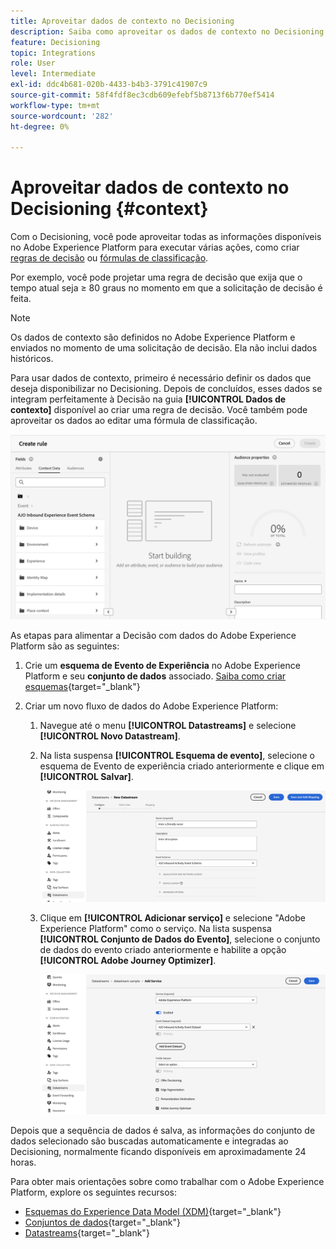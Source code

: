 ```yaml
---
title: Aproveitar dados de contexto no Decisioning
description: Saiba como aproveitar os dados de contexto no Decisioning
feature: Decisioning
topic: Integrations
role: User
level: Intermediate
exl-id: ddc4b681-020b-4433-b4b3-3791c41907c9
source-git-commit: 58f4fdf8ec3cdb609efebf5b8713f6b770ef5414
workflow-type: tm+mt
source-wordcount: '282'
ht-degree: 0%

---
```


# Aproveitar dados de contexto no Decisioning {#context}

Com o Decisioning, você pode aproveitar todas as informações disponíveis no Adobe Experience Platform para executar várias ações, como criar [regras de decisão](rules.md) ou [fórmulas de classificação](ranking/ranking.md).

Por exemplo, você pode projetar uma regra de decisão que exija que o tempo atual seja ≥ 80 graus no momento em que a solicitação de decisão é feita.

>[!NOTE]
>
>Os dados de contexto são definidos no Adobe Experience Platform e enviados no momento de uma solicitação de decisão. Ela não inclui dados históricos.

Para usar dados de contexto, primeiro é necessário definir os dados que deseja disponibilizar no Decisioning. Depois de concluídos, esses dados se integram perfeitamente à Decisão na guia **[!UICONTROL Dados de contexto]** disponível ao criar uma regra de decisão. Você também pode aproveitar os dados ao editar uma fórmula de classificação.

![](assets/decision-rules-context.png)

As etapas para alimentar a Decisão com dados do Adobe Experience Platform são as seguintes:

1. Crie um **esquema de Evento de Experiência** no Adobe Experience Platform e seu **conjunto de dados** associado. [Saiba como criar esquemas](https://experienceleague.adobe.com/pt-br/docs/experience-platform/xdm/ui/resources/schemas){target="_blank"}

1. Criar um novo fluxo de dados do Adobe Experience Platform:

   1. Navegue até o menu **[!UICONTROL Datastreams]** e selecione **[!UICONTROL Novo Datastream]**.

   1. Na lista suspensa **[!UICONTROL Esquema de evento]**, selecione o esquema de Evento de experiência criado anteriormente e clique em **[!UICONTROL Salvar]**.

      ![](assets/decision-rule-context-datastream.png)

   1. Clique em **[!UICONTROL Adicionar serviço]** e selecione &quot;Adobe Experience Platform&quot; como o serviço. Na lista suspensa **[!UICONTROL Conjunto de Dados do Evento]**, selecione o conjunto de dados do evento criado anteriormente e habilite a opção **[!UICONTROL Adobe Journey Optimizer]**.

      ![](assets/decision-rules-context-datastream-service.png)

Depois que a sequência de dados é salva, as informações do conjunto de dados selecionado são buscadas automaticamente e integradas ao Decisioning, normalmente ficando disponíveis em aproximadamente 24 horas.

Para obter mais orientações sobre como trabalhar com o Adobe Experience Platform, explore os seguintes recursos:

* [Esquemas do Experience Data Model (XDM)](https://experienceleague.adobe.com/pt-br/docs/experience-platform/xdm/schema/composition){target="_blank"}
* [Conjuntos de dados](https://experienceleague.adobe.com/pt-br/docs/experience-platform/catalog/datasets/overview){target="_blank"}
* [Datastreams](https://experienceleague.adobe.com/pt-br/docs/experience-platform/datastreams/overview){target="_blank"}
